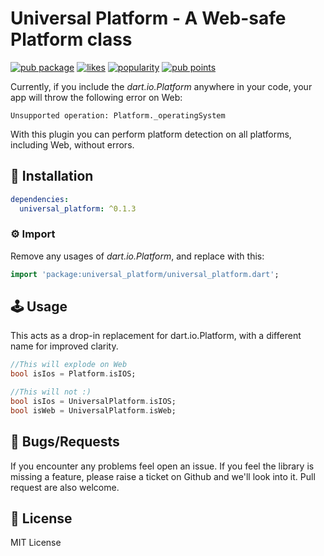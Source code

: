 # Universal Platform - A Web-safe Platform class
[![pub package](https://img.shields.io/pub/v/universal_platform.svg)](https://pub.dev/packages/universal_platform)
[![likes](https://badges.bar/universal_platform/likes)](https://pub.dev/packages/universal_platform/score)
[![popularity](https://badges.bar/universal_platform/popularity)](https://pub.dev/packages/universal_platform/score)
[![pub points](https://badges.bar/universal_platform/pub%20points)](https://pub.dev/packages/universal_platform/score) 

Currently, if you include the _dart.io.Platform_ anywhere in your code, your app will throw the following error on Web:
```
Unsupported operation: Platform._operatingSystem
```

With this plugin you can perform platform detection on all platforms, including Web, without errors.

## 🔨 Installation
```yaml
dependencies:
  universal_platform: ^0.1.3
```

### ⚙ Import

Remove any usages of _dart.io.Platform_, and replace with this:
```dart
import 'package:universal_platform/universal_platform.dart';
```

## 🕹️ Usage

This acts as a drop-in replacement for dart.io.Platform, with a different name for improved clarity. 

```dart
//This will explode on Web
bool isIos = Platform.isIOS;

//This will not :)
bool isIos = UniversalPlatform.isIOS;
bool isWeb = UniversalPlatform.isWeb;
```


## 🐞 Bugs/Requests

If you encounter any problems feel open an issue. If you feel the library is missing a feature, please raise a ticket on Github and we'll look into it. Pull request are also welcome.

## 📃 License

MIT License
